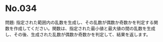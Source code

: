 # No.034

問題: 指定された範囲内の乱数を生成し、その乱数が偶数か奇数かを判定する関数を作成してください。関数は、指定された最小値と最大値の間の乱数を生成し、その後、生成された乱数が偶数か奇数かを判定して、結果を返します。
